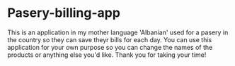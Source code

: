 # Pasery-billing-app
This is an application in my mother language 'Albanian' used for a pasery in the country so they can save theyr bills for each day.
You can use this application for your own purpose so you can change the names of the products or anything else you'd like.
Thank you for taking your time!
